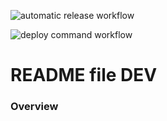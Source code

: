 ![automatic release workflow](https://github.com/primo391981/automatic-releases/actions/workflows/automatic-release.yml/badge.svg)

![deploy command workflow](https://github.com/primo391981/automatic-releases/actions/workflows/deploy-command.yml/badge.svg)

# README file DEV

### Overview
